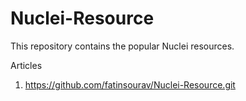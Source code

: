 # Nuclei-Resource
This repository contains the popular Nuclei resources.

Articles

1. https://github.com/fatinsourav/Nuclei-Resource.git